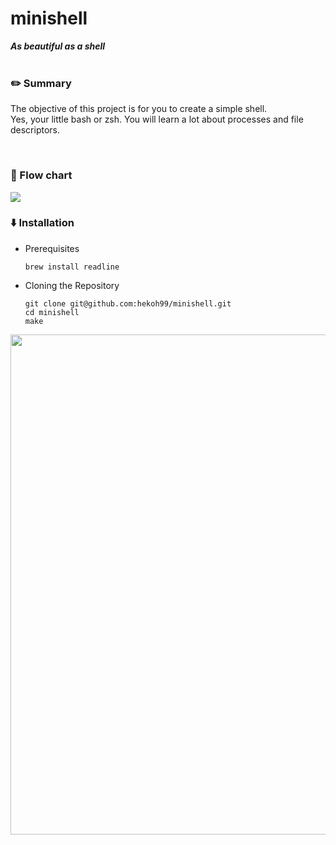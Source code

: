 # minishell
***As beautiful as a shell***
</br>
</br>

### :pencil2: Summary
The objective of this project is for you to create a simple shell.   
Yes, your little bash or zsh. You will learn a lot about processes and file descriptors.

</br>

### :lemon: Flow chart
<img src="https://user-images.githubusercontent.com/65652094/183380527-8f7e6d78-1f18-4109-afb0-9b1e4c3d300c.png">

</br>

### :arrow_down: Installation
- Prerequisites
  ```
  brew install readline
  ```
- Cloning the Repository
  ```
  git clone git@github.com:hekoh99/minishell.git
  cd minishell
  make
  ```


<div align="center">
<img src="https://user-images.githubusercontent.com/65652094/183384257-da367c00-7f32-4155-bcf8-fceb6fb0e8d9.png" width=800>
</div>
